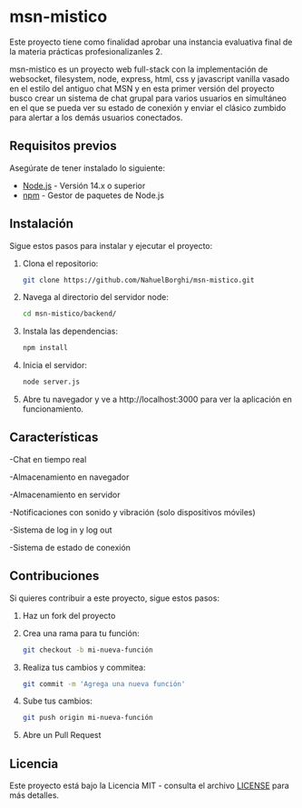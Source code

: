 # msn-mistico

Este proyecto tiene como finalidad aprobar una instancia evaluativa final de la materia prácticas profesionalizanles 2.

msn-mistico es un proyecto web full-stack con la implementación de websocket, filesystem, node, express, html, css y javascript vanilla vasado en el estilo del antiguo chat MSN y en esta primer versión del proyecto busco crear un sistema de chat grupal para varios usuarios en simultáneo en el que se pueda ver su estado de conexión y enviar el clásico zumbido para alertar a los demás usuarios conectados.

## Requisitos previos

Asegúrate de tener instalado lo siguiente:

- [Node.js](https://nodejs.org/) - Versión 14.x o superior
- [npm](https://www.npmjs.com/) - Gestor de paquetes de Node.js

## Instalación

Sigue estos pasos para instalar y ejecutar el proyecto:

1. Clona el repositorio:

   ```bash
   git clone https://github.com/NahuelBorghi/msn-mistico.git
   ```
2. Navega al directorio del servidor node:
   
   ```bash
   cd msn-mistico/backend/
   ```
3. Instala las dependencias:

   ```bash
   npm install
   ```
4. Inicia el servidor:

   ```bash
   node server.js
   ```
5. Abre tu navegador y ve a http://localhost:3000 para ver la aplicación en funcionamiento.

## Características
   -Chat en tiempo real
   
   -Almacenamiento en navegador
   
   -Almacenamiento en servidor
   
   -Notificaciones con sonido y vibración (solo dispositivos móviles)
   
   -Sistema de log in y log out
   
   -Sistema de estado de conexión
   
## Contribuciones
Si quieres contribuir a este proyecto, sigue estos pasos:

1. Haz un fork del proyecto

2. Crea una rama para tu función: 
   ```bash
   git checkout -b mi-nueva-función
   ```
3. Realiza tus cambios y commitea: 
   ```bash
   git commit -m 'Agrega una nueva función'
   ```
4. Sube tus cambios: 
   ```bash
   git push origin mi-nueva-función
   ```
5. Abre un Pull Request

## Licencia
Este proyecto está bajo la Licencia MIT - consulta el archivo [LICENSE](https://github.com/NahuelBorghi/msn-mistico/blob/main/LICENSE) para más detalles.

